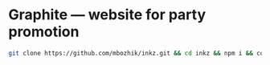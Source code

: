 # Graphite — website for party promotion

```bash
git clone https://github.com/mbozhik/inkz.git && cd inkz && npm i && code .
```

